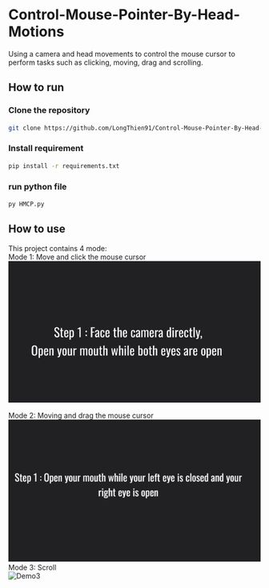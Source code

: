 # Control-Mouse-Pointer-By-Head-Motions
Using a camera and head movements to control the mouse cursor to perform tasks such as clicking, moving, drag and scrolling.
## How to run
### Clone the repository
```bash
git clone https://github.com/LongThien91/Control-Mouse-Pointer-By-Head-Motions.git
```
### Install requirement
```bash
pip install -r requirements.txt
```
### run python file
```bash
py HMCP.py
```
## How to use
This project contains 4 mode:  
Mode 1: Move and click the mouse cursor     
![Demo1](DemoGif/DemoMode1.gif)

Mode 2: Moving and drag the mouse cursor  
![Demo2](DemoGif/DemoMode2.gif)  
Mode 3: Scroll  
![Demo3](DemoGif/DemoMode3.gif)


